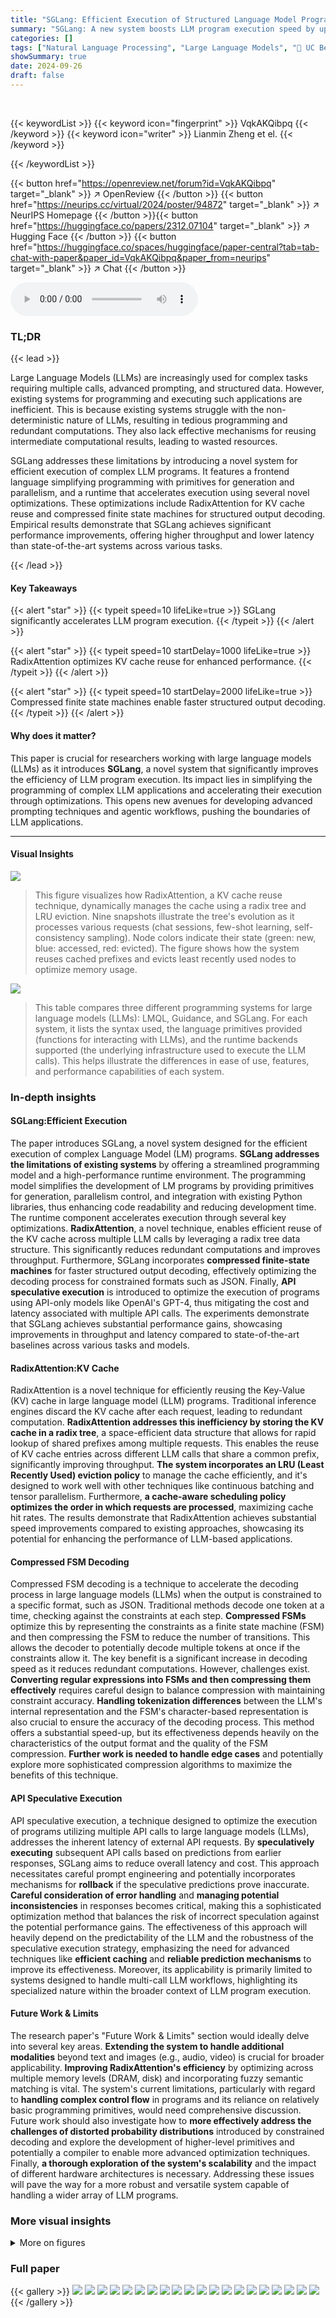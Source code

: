```yaml
---
title: "SGLang: Efficient Execution of Structured Language Model Programs"
summary: "SGLang: A new system boosts LLM program execution speed by up to 6.4x, simplifying complex LLM application programming."
categories: []
tags: ["Natural Language Processing", "Large Language Models", "🏢 UC Berkeley",]
showSummary: true
date: 2024-09-26
draft: false
---
```


<br>

{{< keywordList >}}
{{< keyword icon="fingerprint" >}} VqkAKQibpq {{< /keyword >}}
{{< keyword icon="writer" >}} Lianmin Zheng et el. {{< /keyword >}}
 
{{< /keywordList >}}

{{< button href="https://openreview.net/forum?id=VqkAKQibpq" target="_blank" >}}
↗ OpenReview
{{< /button >}}
{{< button href="https://neurips.cc/virtual/2024/poster/94872" target="_blank" >}}
↗ NeurIPS Homepage
{{< /button >}}{{< button href="https://huggingface.co/papers/2312.07104" target="_blank" >}}
↗ Hugging Face
{{< /button >}}
{{< button href="https://huggingface.co/spaces/huggingface/paper-central?tab=tab-chat-with-paper&paper_id=VqkAKQibpq&paper_from=neurips" target="_blank" >}}
↗ Chat
{{< /button >}}



<audio controls>
    <source src="https://ai-paper-reviewer.com/VqkAKQibpq/podcast.wav" type="audio/wav">
    Your browser does not support the audio element.
</audio>


### TL;DR


{{< lead >}}

Large Language Models (LLMs) are increasingly used for complex tasks requiring multiple calls, advanced prompting, and structured data. However, existing systems for programming and executing such applications are inefficient. This is because existing systems struggle with the non-deterministic nature of LLMs, resulting in tedious programming and redundant computations.  They also lack effective mechanisms for reusing intermediate computational results, leading to wasted resources.

SGLang addresses these limitations by introducing a novel system for efficient execution of complex LLM programs.  It features a frontend language simplifying programming with primitives for generation and parallelism, and a runtime that accelerates execution using several novel optimizations. These optimizations include RadixAttention for KV cache reuse and compressed finite state machines for structured output decoding. Empirical results demonstrate that SGLang achieves significant performance improvements, offering higher throughput and lower latency than state-of-the-art systems across various tasks.

{{< /lead >}}


#### Key Takeaways

{{< alert "star" >}}
{{< typeit speed=10 lifeLike=true >}} SGLang significantly accelerates LLM program execution. {{< /typeit >}}
{{< /alert >}}

{{< alert "star" >}}
{{< typeit speed=10 startDelay=1000 lifeLike=true >}} RadixAttention optimizes KV cache reuse for enhanced performance. {{< /typeit >}}
{{< /alert >}}

{{< alert "star" >}}
{{< typeit speed=10 startDelay=2000 lifeLike=true >}} Compressed finite state machines enable faster structured output decoding. {{< /typeit >}}
{{< /alert >}}

#### Why does it matter?
This paper is crucial for researchers working with large language models (LLMs) as it introduces **SGLang**, a novel system that significantly improves the efficiency of LLM program execution. Its impact lies in simplifying the programming of complex LLM applications and accelerating their execution through optimizations.  This opens new avenues for developing advanced prompting techniques and agentic workflows, pushing the boundaries of LLM applications.

------
#### Visual Insights



![](https://ai-paper-reviewer.com/VqkAKQibpq/figures_4_1.jpg)

> This figure visualizes how RadixAttention, a KV cache reuse technique, dynamically manages the cache using a radix tree and LRU eviction.  Nine snapshots illustrate the tree's evolution as it processes various requests (chat sessions, few-shot learning, self-consistency sampling).  Node colors indicate their state (green: new, blue: accessed, red: evicted).  The figure shows how the system reuses cached prefixes and evicts least recently used nodes to optimize memory usage.





![](https://ai-paper-reviewer.com/VqkAKQibpq/tables_1_1.jpg)

> This table compares three different programming systems for large language models (LLMs): LMQL, Guidance, and SGLang.  For each system, it lists the syntax used, the language primitives provided (functions for interacting with LLMs), and the runtime backends supported (the underlying infrastructure used to execute the LLM calls). This helps illustrate the differences in ease of use, features, and performance capabilities of each system.





### In-depth insights


#### SGLang:Efficient Execution
The paper introduces SGLang, a novel system designed for the efficient execution of complex Language Model (LM) programs.  **SGLang addresses the limitations of existing systems** by offering a streamlined programming model and a high-performance runtime environment. The programming model simplifies the development of LM programs by providing primitives for generation, parallelism control, and integration with existing Python libraries, thus enhancing code readability and reducing development time. The runtime component accelerates execution through several key optimizations. **RadixAttention**, a novel technique, enables efficient reuse of the KV cache across multiple LLM calls by leveraging a radix tree data structure. This significantly reduces redundant computations and improves throughput.  Furthermore, SGLang incorporates **compressed finite-state machines** for faster structured output decoding, effectively optimizing the decoding process for constrained formats such as JSON.  Finally, **API speculative execution** is introduced to optimize the execution of programs using API-only models like OpenAI's GPT-4, thus mitigating the cost and latency associated with multiple API calls.  The experiments demonstrate that SGLang achieves substantial performance gains, showcasing improvements in throughput and latency compared to state-of-the-art baselines across various tasks and models.

#### RadixAttention:KV Cache
RadixAttention is a novel technique for efficiently reusing the Key-Value (KV) cache in large language model (LLM) programs.  Traditional inference engines discard the KV cache after each request, leading to redundant computation.  **RadixAttention addresses this inefficiency by storing the KV cache in a radix tree**, a space-efficient data structure that allows for rapid lookup of shared prefixes among multiple requests.  This enables the reuse of KV cache entries across different LLM calls that share a common prefix, significantly improving throughput. **The system incorporates an LRU (Least Recently Used) eviction policy** to manage the cache efficiently, and it's designed to work well with other techniques like continuous batching and tensor parallelism.  Furthermore, **a cache-aware scheduling policy optimizes the order in which requests are processed**, maximizing cache hit rates.  The results demonstrate that RadixAttention achieves substantial speed improvements compared to existing approaches, showcasing its potential for enhancing the performance of LLM-based applications.

#### Compressed FSM Decoding
Compressed FSM decoding is a technique to accelerate the decoding process in large language models (LLMs) when the output is constrained to a specific format, such as JSON.  Traditional methods decode one token at a time, checking against the constraints at each step.  **Compressed FSMs** optimize this by representing the constraints as a finite state machine (FSM) and then compressing the FSM to reduce the number of transitions. This allows the decoder to potentially decode multiple tokens at once if the constraints allow it. The key benefit is a significant increase in decoding speed as it reduces redundant computations.  However, challenges exist.  **Converting regular expressions into FSMs and then compressing them effectively** requires careful design to balance compression with maintaining constraint accuracy. **Handling tokenization differences** between the LLM's internal representation and the FSM's character-based representation is also crucial to ensure the accuracy of the decoding process.  This method offers a substantial speed-up, but its effectiveness depends heavily on the characteristics of the output format and the quality of the FSM compression.  **Further work is needed to handle edge cases** and potentially explore more sophisticated compression algorithms to maximize the benefits of this technique.

#### API Speculative Execution
API speculative execution, a technique designed to optimize the execution of programs utilizing multiple API calls to large language models (LLMs), addresses the inherent latency of external API requests.  By **speculatively executing** subsequent API calls based on predictions from earlier responses, SGLang aims to reduce overall latency and cost. This approach necessitates careful prompt engineering and potentially incorporates mechanisms for **rollback** if the speculative predictions prove inaccurate.  **Careful consideration of error handling** and **managing potential inconsistencies** in responses becomes critical, making this a sophisticated optimization method that balances the risk of incorrect speculation against the potential performance gains.  The effectiveness of this approach will heavily depend on the predictability of the LLM and the robustness of the speculative execution strategy, emphasizing the need for advanced techniques like **efficient caching** and **reliable prediction mechanisms** to improve its effectiveness.  Moreover, its applicability is primarily limited to systems designed to handle multi-call LLM workflows, highlighting its specialized nature within the broader context of LLM program execution.

#### Future Work & Limits
The research paper's "Future Work & Limits" section would ideally delve into several key areas.  **Extending the system to handle additional modalities** beyond text and images (e.g., audio, video) is crucial for broader applicability.  **Improving RadixAttention's efficiency** by optimizing across multiple memory levels (DRAM, disk) and incorporating fuzzy semantic matching is vital. The system's current limitations, particularly with regard to **handling complex control flow** in programs and its reliance on relatively basic programming primitives, would need comprehensive discussion.  Future work should also investigate how to **more effectively address the challenges of distorted probability distributions** introduced by constrained decoding and explore the development of higher-level primitives and potentially a compiler to enable more advanced optimization techniques.  Finally, **a thorough exploration of the system's scalability** and the impact of different hardware architectures is necessary. Addressing these issues will pave the way for a more robust and versatile system capable of handling a wider array of LLM programs.


### More visual insights

<details>
<summary>More on figures
</summary>


![](https://ai-paper-reviewer.com/VqkAKQibpq/figures_5_1.jpg)

> The figure demonstrates how a normal FSM and a compressed FSM process the decoding of a regular expression. In a normal FSM, the decoding process is done token by token, which is less efficient. In a compressed FSM, multiple tokens can be decoded at once, leading to faster decoding. This is achieved by compressing adjacent singular-transition edges in the FSM into a single edge. The figure shows the decoding process for both normal and compressed FSMs for the regular expression {'summary':'. The compressed FSM reduces the number of steps needed to decode the regular expression.


![](https://ai-paper-reviewer.com/VqkAKQibpq/figures_7_1.jpg)

> This figure presents a comparison of normalized latency across various large language model (LLM) workloads and different systems (SGLang, vLLM, Guidance, LMQL).  Lower latency values indicate better performance. The workloads include MMLU, ReAct Agents, Generative Agents, Tree of Thought, Skeleton of Thought, LLM Judge, HellaSwag, JSON Decoding, Multi-Turn Chat (short and long), DSPy RAG Pipeline.  The chart allows for a direct visual comparison of the latency achieved by each system for each specific task.


![](https://ai-paper-reviewer.com/VqkAKQibpq/figures_8_1.jpg)

> Figure 8 shows the results of ablation studies conducted to analyze the impact of different components of RadixAttention on the overall performance.  Specifically, (a) and (b) illustrate the relationship between cache hit rate and various performance metrics (first-token latency, total latency, batch size, and throughput) for the tree-of-thought benchmark. These graphs demonstrate that higher cache hit rates lead to better performance. (c) shows the impact of individual components of RadixAttention.  It compares the full RadixAttention system against various settings where components (such as the cache itself, tree-structure, scheduling policy, and frontend parallelism) are selectively disabled. This helps isolate the individual contributions of each part and shows the importance of having each for optimal performance.


![](https://ai-paper-reviewer.com/VqkAKQibpq/figures_14_1.jpg)

> This figure illustrates how different types of LLM programs share common parts of their prompts to reduce redundant computations by reusing the KV cache.  It shows examples of few-shot learning, self-consistency, multi-turn chat, and tree-of-thought prompting, highlighting the shareable and non-shareable parts of each prompt structure.  Shareable parts (blue boxes) represent common elements that can be reused across multiple calls, reducing computation and memory usage, while the non-shareable parts (yellow boxes) represent unique outputs or components specific to each prompt.


![](https://ai-paper-reviewer.com/VqkAKQibpq/figures_17_1.jpg)

> This figure illustrates how a regular expression is converted into a Finite State Machine (FSM) and how that FSM is used to guide the decoding process of a language model.  The FSM is a graph where nodes represent states and edges represent transitions, with each transition labeled with a string or character. The decoding process starts at an initial state and proceeds through transitions, appending strings to form the final output. This process is constrained by the FSM, as invalid transitions are blocked, ensuring the output conforms to the specified regular expression.


![](https://ai-paper-reviewer.com/VqkAKQibpq/figures_18_1.jpg)

> This figure compares the decoding process between the compressed FSM and the normal FSM in order to illustrate the efficiency improvements achieved by the compressed FSM. The left side shows how the compressed FSM speeds up the decoding process by jumping multiple states at once. The right side shows the resulting JSON output from both methods, highlighting the identical results despite the difference in the decoding processes.


![](https://ai-paper-reviewer.com/VqkAKQibpq/figures_19_1.jpg)

> This figure compares the normalized throughput of SGLang and vLLM on Llama-2-70B models across various benchmarks when tensor parallelism is used.  The benchmarks include MMLU, ReAct agents, generative agents, tree-of-thought, skeleton-of-thought, LLM judge, HellaSwag, JSON decoding, multi-turn chat (short and long), and DSPy RAG pipeline.  Higher bars indicate better performance, showing SGLang's superior throughput in most cases.


![](https://ai-paper-reviewer.com/VqkAKQibpq/figures_20_1.jpg)

> This figure illustrates how KV cache can be shared among different program calls.  It shows four examples: few-shot learning, self-consistency, multi-turn chat, and tree-of-thought.  In each example, the shareable (reusable) parts of the prompts are highlighted in blue, while non-shareable (non-reusable) parts are shown in green and yellow. The figure highlights the opportunities for KV cache reuse within different LLM program structures.


</details>






### Full paper

{{< gallery >}}
<img src="https://ai-paper-reviewer.com/VqkAKQibpq/1.png" class="grid-w50 md:grid-w33 xl:grid-w25" />
<img src="https://ai-paper-reviewer.com/VqkAKQibpq/2.png" class="grid-w50 md:grid-w33 xl:grid-w25" />
<img src="https://ai-paper-reviewer.com/VqkAKQibpq/3.png" class="grid-w50 md:grid-w33 xl:grid-w25" />
<img src="https://ai-paper-reviewer.com/VqkAKQibpq/4.png" class="grid-w50 md:grid-w33 xl:grid-w25" />
<img src="https://ai-paper-reviewer.com/VqkAKQibpq/5.png" class="grid-w50 md:grid-w33 xl:grid-w25" />
<img src="https://ai-paper-reviewer.com/VqkAKQibpq/6.png" class="grid-w50 md:grid-w33 xl:grid-w25" />
<img src="https://ai-paper-reviewer.com/VqkAKQibpq/7.png" class="grid-w50 md:grid-w33 xl:grid-w25" />
<img src="https://ai-paper-reviewer.com/VqkAKQibpq/8.png" class="grid-w50 md:grid-w33 xl:grid-w25" />
<img src="https://ai-paper-reviewer.com/VqkAKQibpq/9.png" class="grid-w50 md:grid-w33 xl:grid-w25" />
<img src="https://ai-paper-reviewer.com/VqkAKQibpq/10.png" class="grid-w50 md:grid-w33 xl:grid-w25" />
<img src="https://ai-paper-reviewer.com/VqkAKQibpq/11.png" class="grid-w50 md:grid-w33 xl:grid-w25" />
<img src="https://ai-paper-reviewer.com/VqkAKQibpq/12.png" class="grid-w50 md:grid-w33 xl:grid-w25" />
<img src="https://ai-paper-reviewer.com/VqkAKQibpq/13.png" class="grid-w50 md:grid-w33 xl:grid-w25" />
<img src="https://ai-paper-reviewer.com/VqkAKQibpq/14.png" class="grid-w50 md:grid-w33 xl:grid-w25" />
<img src="https://ai-paper-reviewer.com/VqkAKQibpq/15.png" class="grid-w50 md:grid-w33 xl:grid-w25" />
<img src="https://ai-paper-reviewer.com/VqkAKQibpq/16.png" class="grid-w50 md:grid-w33 xl:grid-w25" />
<img src="https://ai-paper-reviewer.com/VqkAKQibpq/17.png" class="grid-w50 md:grid-w33 xl:grid-w25" />
<img src="https://ai-paper-reviewer.com/VqkAKQibpq/18.png" class="grid-w50 md:grid-w33 xl:grid-w25" />
<img src="https://ai-paper-reviewer.com/VqkAKQibpq/19.png" class="grid-w50 md:grid-w33 xl:grid-w25" />
<img src="https://ai-paper-reviewer.com/VqkAKQibpq/20.png" class="grid-w50 md:grid-w33 xl:grid-w25" />
{{< /gallery >}}